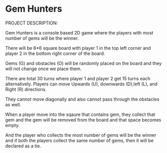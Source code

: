  # Gem Hunters 
 
PROJECT DESCRIPTION:

Gem Hunters is a console based 2D game where the players with most number of gems will be the winner.

There will be 6*6 square board with player 1 in the top left corner and player 2 in the bottom right corner of the board. 

Gems (G) and obstacles (O) will be randomly placed on the board and they will not change once we place them. 

There are total 30 turns where player 1 and player 2 get 15 turns each alternatively. Players can move Upwards (U), downwards (D),left (L), and Right (R) directions.

They cannot move diagonally and also cannot pass through the obstacles as well.

When a player move into the sqaure that contains gem, they collect that gem and the gem will be removed from the board and that space becomes empty.

And the player who collects the most number of gems will be the winner and if both the players collect the same number of gems, then it will be declared as a tie.
